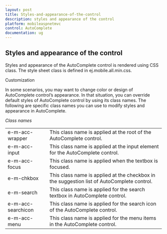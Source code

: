 ```yaml
---
layout: post
title: Styles-and-appearance-of-the-control
description: styles and appearance of the control
platform: mobileaspnetmvc
control: AutoComplete 
documentation: ug
---
```


## Styles and appearance of the control

Styles and appearance of the AutoComplete control is rendered using CSS class. The style sheet class is defined in ej.mobile.all.min.css. 

Customization

In some scenarios, you may want to change color or design of AutoComplete control’s appearance. In that situation, you can override default styles of AutoComplete control by using its class names. The following are specific class names you can use to modify styles and appearance in AutoComplete.

_Class names_

<table>
<tr>
<td>
e-m-acc-wrapper</td><td>
This class name is applied at the root of the AutoComplete control.</td></tr>
<tr>
<td>
e-m-acc-input</td><td>
This class name is applied at the input element for the AutoComplete control.</td></tr>
<tr>
<td>
e-m-acc-focus</td><td>
This class name is applied when the textbox is focused.</td></tr>
<tr>
<td>
e-m-chkbox</td><td>
This class name is applied at the checkbox in the suggestion list of AutoComplete control.</td></tr>
<tr>
<td>
e-m-search</td><td>
This class name is applied for the search textbox in AutoComplete control.</td></tr>
<tr>
<td>
e-m-acc-searchicon</td><td>
This class name is applied for the search icon of the AutoComplete control.</td></tr>
<tr>
<td>
e-m-acc-menu</td><td>
This class name is applied for the menu items in the AutoComplete control.</td></tr>
</table>



